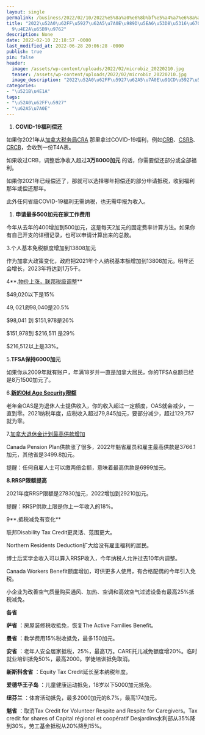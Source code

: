 ```yaml
---
layout: single
permalink: /business/2022/02/10/2022%e5%8a%a0%e6%8b%bf%e5%a4%a7%e6%8a%a5%e7%a8%8e%e9%a2%9d%e5%ba%a6%e5%8f%98%e5%8c%96%e6%9c%80%e5%a4%a7%e7%9a%849%e4%b8%aa%e6%96%b9%e9%9d%a2/
title: "2022\u52A0\u62FF\u5927\u62A5\u7A0E\u989D\u5EA6\u53D8\u5316\u6700\u5927\u7684\
  9\u4E2A\u65B9\u9762"
description: None
date: 2022-02-10 22:18:57 -0000
last_modified_at: 2022-06-28 20:06:28 -0000
publish: true
pin: false
header:
  image: /assets/wp-content/uploads/2022/02/microbiz_20220210.jpg
  teaser: /assets/wp-content/uploads/2022/02/microbiz_20220210.jpg
  image_description: "2022\u52A0\u62FF\u5927\u62A5\u7A0E\u91CD\u5927\u53D8\u5316"
categories:
- "\u521B\u4E1A"
tags:
- "\u52A0\u62FF\u5927"
- "\u62A5\u7A0E"
---
```

  1. **COVID-19福利偿还**

如果你2021年从[加拿大税务局CRA](https://www.canada.ca/en/revenue-agency.html) 那里拿过COVID-19福利，例如[CRB](https://www.canada.ca/en/revenue-agency/services/benefits/recovery-benefit.html)、[CSRB](https://www.canada.ca/en/revenue-agency/services/benefits/recovery-sickness-benefit.html)、[CRCB](https://www.canada.ca/en/revenue-agency/services/benefits/recovery-caregiving-benefit.html)，会收到一份T4A表。

如果收过CRB，调整后净收入超过**3万8000加元** 的话，你需要偿还部分或全部福利。

如果你2021年已经偿还了，那就可以选择哪年把偿还的部分申请抵税，收到福利那年或偿还那年。

此外任何省级COVID-19福利无需纳税，也无需申报为收入。

  1. **申请最多500加元在家工作费用**

今年从去年的400增加到500加元，这是每天2加元的固定费率计算方法。如果你有自己开支的详细记录，也可以申请计算出来的总数。

3.个人基本免税额度增加到13808加元

作为加拿大政策变化，政府把2021年个人纳税基本额增加到13808加元。明年还会增长，2023年将达到1万5千。

4**.[物价上涨，联邦税级调整](https://www.canada.ca/en/revenue-agency/services/tax/individuals/frequently-asked-questions-individuals/canadian-income-tax-rates-individuals-current-previous-years.html)**

$49,020以下是15%

$49,021 到$98,040是20.5%

$98,041 到 $151,978是26%

$151,978到 $216,511 是29%

$216,512以上是33%。

5.**TFSA保持6000加元**

如果你从2009年就有账户，年满18岁并一直是加拿大居民，你的TFSA总额已经是8万1500加元了。

6.[**新的Old Age Security限额**](https://www.canada.ca/en/services/benefits/publicpensions/cpp/old-age-security.html)

老年金OAS是为退休人士提供收入，你的收入超过一定额度，OAS就会减少，一直到零。2021纳税年度，应税收入超过79,845加元，要部分减少，超过129,757就为零。

7.[加拿大退休金计划最高供款增加](https://www.canada.ca/en/services/benefits/publicpensions/cpp.html)

Canada Pension Plan供款涨了很多，2022年魁省雇员和雇主最高供款是3766.1加元，其他省是3499.8加元。

提醒：任何自雇人士可以缴两倍金额，意味着最高供款是6999加元。

**8.RRSP限额提高**

2021年度RRSP限额是27830加元，2022增加到29210加元。

提醒：RRSP供款上限是你上一年收入的18%。

9**.抵税减免有变化**

联邦Disability Tax Credit更灵活、范围更大。

Northern Residents Deduction扩大给没有雇主福利的居民。

博士后奖学金收入可以算入RRSP收入，今年纳税人允许过去10年内调整。

Canada Workers Benefit额度增加，可供更多人使用，有合格配偶的今年引入免税。

小企业为改善空气质量购买通风、加热、空调和高效空气过滤设备有最高25%抵税减免。

**各省**

**萨省** ：房屋装修税收抵免，恢复The Active Families Benefit。

**曼省** ：教学费用15%税收抵免，最多150加元。

**安省** ：老年人安全居家抵税，25%，最高1万。CARE托儿减免额度增20%。临时就业培训抵免50%，最高2000。学徒培训抵免取消。

**新斯科舍省** ：Equity Tax Credit延长至本纳税年度。

**爱德华王子岛** ：儿童健康运动抵免，18岁以下5000加元抵免。

**纽芬兰** ：体育活动抵免，最多2000加元的8.7%，最高174加元。

**魁省** ：取消Tax Credit for Volunteer Respite and Respite for Caregivers。Tax credit for shares of Capital régional et coopératif Desjardins水利部从35%降到30%。劳工基金抵税从20%降到15%。
